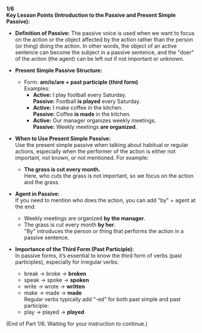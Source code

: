 **1/6**  
**Key Lesson Points (Introduction to the Passive and Present Simple Passive):**

- **Definition of Passive:** The passive voice is used when we want to focus on the action or the object affected by the action rather than the person (or thing) doing the action. In other words, the object of an active sentence can become the subject in a passive sentence, and the "doer" of the action (the agent) can be left out if not important or unknown.
    
- **Present Simple Passive Structure:**
    
    - Form: **am/is/are + past participle (third form)**  
        Examples:
        - **Active:** I play football every Saturday.  
            **Passive:** Football **is played** every Saturday.
        - **Active:** I make coffee in the kitchen.  
            **Passive:** Coffee **is made** in the kitchen.
        - **Active:** Our manager organizes weekly meetings.  
            **Passive:** Weekly meetings **are organized**.
- **When to Use Present Simple Passive:**  
    Use the present simple passive when talking about habitual or regular actions, especially when the performer of the action is either not important, not known, or not mentioned. For example:
    
    - **The grass is cut every month.**  
        Here, who cuts the grass is not important, so we focus on the action and the grass.
- **Agent in Passive:**  
    If you need to mention who does the action, you can add "by" + agent at the end:
    
    - Weekly meetings are organized **by the manager**.
    - The grass is cut every month **by her**.  
        "By" introduces the person or thing that performs the action in a passive sentence.
- **Importance of the Third Form (Past Participle):**  
    In passive forms, it’s essential to know the third form of verbs (past participles), especially for irregular verbs:
    
    - break → broke → **broken**
    - speak → spoke → **spoken**
    - write → wrote → **written**
    - make → made → **made**  
        Regular verbs typically add “-ed” for both past simple and past participle:
    - play → played → **played**

(End of Part 1/6. Waiting for your instruction to continue.)